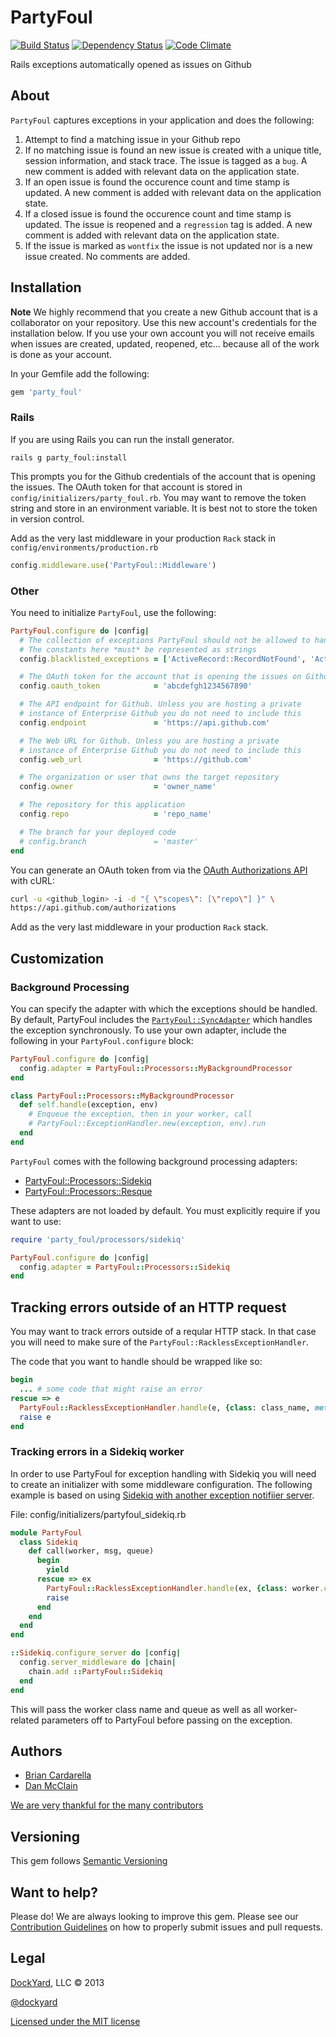# PartyFoul #

[![Build Status](https://secure.travis-ci.org/dockyard/party_foul.png?branch=master)](http://travis-ci.org/dockyard/party_foul)
[![Dependency Status](https://gemnasium.com/dockyard/party_foul.png?travis)](https://gemnasium.com/dockyard/party_foul)
[![Code Climate](https://codeclimate.com/badge.png)](https://codeclimate.com/github/dockyard/party_foul)

Rails exceptions automatically opened as issues on Github

## About ##

`PartyFoul` captures exceptions in your application and does the
following:

1. Attempt to find a matching issue in your Github repo
2. If no matching issue is found an new issue is created with a
   unique title, session information, and stack trace. The issue is
tagged as a `bug`. A new comment is added with relevant data on the
application state.
3. If an open issue is found the occurence count and time stamp is
   updated. A new comment is added with relevant data on the
application state.
4. If a closed issue is found the occurence count and time stamp is
   updated. The issue is reopened and a `regression` tag is
added. A new comment is added with relevant data on the
application state.
5. If the issue is marked as `wontfix` the issue is not updated nor is
   a new issue created. No comments are added.

## Installation ##

**Note** We highly recommend that you create a new Github account that is
a collaborator on your repository. Use this new account's credentials
for the installation below. If you use your own account you will
not receive emails when issues are created, updated, reopened, etc...
because all of the work is done as your account.

In your Gemfile add the following:

```ruby
gem 'party_foul'
```

### Rails ###
If you are using Rails you can run the install generator.

```
rails g party_foul:install
```

This prompts you for the Github credentials of the account that is
opening the issues. The OAuth token for that account is stored
in `config/initializers/party_foul.rb`. You may want to remove the token
string and store in an environment variable. It is best not to store the
token in version control.

Add as the very last middleware in your production `Rack` stack in `config/environments/production.rb`

```ruby
config.middleware.use('PartyFoul::Middleware')
```
### Other ###

You need to initialize `PartyFoul`, use the following:

```ruby
PartyFoul.configure do |config|
  # The collection of exceptions PartyFoul should not be allowed to handle
  # The constants here *must* be represented as strings
  config.blacklisted_exceptions = ['ActiveRecord::RecordNotFound', 'ActionController::RoutingError']

  # The OAuth token for the account that is opening the issues on Github
  config.oauth_token            = 'abcdefgh1234567890'

  # The API endpoint for Github. Unless you are hosting a private
  # instance of Enterprise Github you do not need to include this
  config.endpoint               = 'https://api.github.com'

  # The Web URL for Github. Unless you are hosting a private
  # instance of Enterprise Github you do not need to include this
  config.web_url                = 'https://github.com'

  # The organization or user that owns the target repository
  config.owner                  = 'owner_name'

  # The repository for this application
  config.repo                   = 'repo_name'

  # The branch for your deployed code
  # config.branch               = 'master'
end
```

You can generate an OAuth token from via the
[OAuth Authorizations API](http://developer.github.com/v3/oauth/#oauth-authorizations-api)
with cURL:

```bash
curl -u <github_login> -i -d "{ \"scopes\": [\"repo\"] }" \
https://api.github.com/authorizations
```

Add as the very last middleware in your production `Rack` stack.

## Customization ##

### Background Processing ###

You can specify the adapter with which the exceptions should be
handled. By default, PartyFoul includes the
[`PartyFoul::SyncAdapter`](https://github.com/dockyard/party_foul/tree/master/lib/party_foul/sync_adapter.rb)
which handles the exception synchronously. To use your own adapter,
include the following in your `PartyFoul.configure` block:

```ruby
PartyFoul.configure do |config|
  config.adapter = PartyFoul::Processors::MyBackgroundProcessor
end

class PartyFoul::Processors::MyBackgroundProcessor
  def self.handle(exception, env)
    # Enqueue the exception, then in your worker, call
    # PartyFoul::ExceptionHandler.new(exception, env).run
  end
end

```

`PartyFoul` comes with the following background processing adapters:

* [PartyFoul::Processors::Sidekiq](https://github.com/dockyard/party_foul/blob/master/lib/party_foul/processors/sidekiq.rb)
* [PartyFoul::Processors::Resque](https://github.com/dockyard/party_foul/blob/master/lib/party_foul/processors/resque.rb)

These adapters are not loaded by default. You must explicitly require if
you want to use:

```ruby
require 'party_foul/processors/sidekiq'

PartyFoul.configure do |config|
  config.adapter = PartyFoul::Processors::Sidekiq
end
```

## Tracking errors outside of an HTTP request

You may want to track errors outside of a reqular HTTP stack. In that
case you will need to make sure of the
`PartyFoul::RacklessExceptionHandler`.

The code that you want to handle should be wrapped like so:

```ruby
begin
  ... # some code that might raise an error
rescue => e
  PartyFoul::RacklessExceptionHandler.handle(e, {class: class_name, method: method_name, params: message)
  raise e
end
```

### Tracking errors in a Sidekiq worker
In order to use PartyFoul for exception handling with Sidekiq you will need to create an initializer with some middleware configuration. The following example is based on using [Sidekiq with another exception notifiier server](https://github.com/bugsnag/bugsnag-ruby/blob/master/lib/bugsnag/sidekiq.rb).

File: config/initializers/partyfoul_sidekiq.rb

```ruby
module PartyFoul
  class Sidekiq
    def call(worker, msg, queue)
      begin
        yield
      rescue => ex
        PartyFoul::RacklessExceptionHandler.handle(ex, {class: worker.class.name, method: queue, params: msg})
        raise
      end
    end
  end
end

::Sidekiq.configure_server do |config|
  config.server_middleware do |chain|
    chain.add ::PartyFoul::Sidekiq
  end
end
```

This will pass the worker class name and queue as well as all worker-related parameters off to PartyFoul before passing on the exception.

## Authors ##

* [Brian Cardarella](http://twitter.com/bcardarella)
* [Dan McClain](http://twitter.com/_danmcclain)

[We are very thankful for the many contributors](https://github.com/dockyard/party_foul/graphs/contributors)

## Versioning ##

This gem follows [Semantic Versioning](http://semver.org)

## Want to help? ##

Please do! We are always looking to improve this gem. Please see our
[Contribution Guidelines](https://github.com/dockyard/party_foul/blob/master/CONTRIBUTING.md)
on how to properly submit issues and pull requests.

## Legal ##

[DockYard](http://dockyard.com), LLC &copy; 2013

[@dockyard](http://twitter.com/dockyard)

[Licensed under the MIT license](http://www.opensource.org/licenses/mit-license.php)
